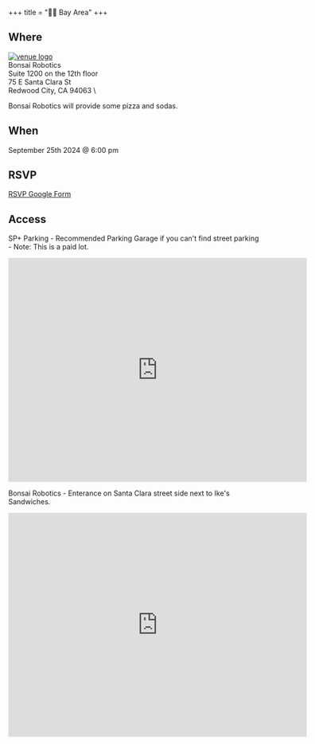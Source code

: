 +++
title = "🌅🌉 Bay Area"
+++
<!--If the venue for the month does not have a serviceable logo to use here consider omitting or using /images/bayarea/trolleyproblem.png as a place holder-->


## Where
<a href="https://www.bonsairobotics.ai/">![venue logo](/images/logos/bonsai_robotics.png)</a> \
Bonsai Robotics \
Suite 1200 on the 12th floor \
75 E Santa Clara St \
Redwood City, CA 94063 \

Bonsai Robotics will provide some pizza and sodas. 

## When
September 25th 2024 @ 6:00 pm

## RSVP
<a href="https://forms.gle/zQQcRXXZGMtxoWm67">RSVP Google Form</a>

## Access

SP+ Parking - Recommended Parking Garage if you can't find street parking - Note: This is a paid lot.
<iframe src="https://www.google.com/maps/embed?pb=!1m14!1m8!1m3!1d793.0512138441383!2d-121.88977910066376!3d37.33765855580918!3m2!1i1024!2i768!4f13.1!3m3!1m2!1s0x808fccbd3ef8d79f%3A0xe0e799dd2759edb5!2sSP%2B%20Parking!5e0!3m2!1sen!2sus!4v1726602584128!5m2!1sen!2sus" width="600" height="450" style="border:0;" allowfullscreen="" loading="lazy" referrerpolicy="no-referrer-when-downgrade"></iframe>

Bonsai Robotics - Enterance on Santa Clara street side next to Ike's Sandwiches.
<iframe src="https://www.google.com/maps/embed?pb=!1m18!1m12!1m3!1d3172.2276570583886!2d-121.89197118775206!3d37.3371186719824!2m3!1f0!2f0!3f0!3m2!1i1024!2i768!4f13.1!3m3!1m2!1s0x808fccbd272fffff%3A0x21595574a9e9dddc!2s75%20E%20Santa%20Clara%20St%20Suite%201200%2C%20San%20Jose%2C%20CA%2095113!5e0!3m2!1sen!2sus!4v1726602737797!5m2!1sen!2sus" width="600" height="450" style="border:0;" allowfullscreen="" loading="lazy" referrerpolicy="no-referrer-when-downgrade"></iframe>